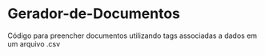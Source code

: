 # Gerador-de-Documentos
Código para preencher documentos utilizando tags associadas a dados em um arquivo .csv
